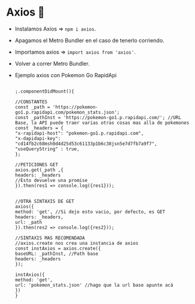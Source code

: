 # Axios 🚀️

* Instalamos Axios => `npm i axios`.
* Apagamos el Metro Bundler en el caso de tenerlo corriendo.
* Importamos axios => `import axios from 'axios'`.
* Volver a correr Metro Bundler.
* Ejemplo axios con Pokemon Go RapidApi

  ```

  ;.componentDidMount(){

  //CONSTANTES
  const _path = 'https://pokemon-go1.p.rapidapi.com/pokemon_stats.json';
  const _pathInst = 'https://pokemon-go1.p.rapidapi.com/'; //URL Base, la API puede traer varias otras cosas mas alla de pokemones
  const _headers = {
  "x-rapidapi-host": "pokemon-go1.p.rapidapi.com",
  "x-dapidapi-key": "cd14fb2c68msh0d4d25d53c61133p1b6c38jsn5e7d7fb7a9f7",
  "useQueryString" : true,
  };

  //PETICIONES GET
  axios.get(_path ,{
  headers: _headers
  //Esto devuelve una promise
  }).then(res1 => console.log({res1}));


  //OTRA SINTAXIS DE GET
  axios({
  method: 'get', //Si dejo esto vacio, por defecto, es GET
  headers: _headers,
  url: _path
  }).then(res2 => console.log({res2}));

  //SINTAXIS MAS RECOMENDADA
  //axios.create nos crea una instancia de axios
  const instAxios = axios.create({
  baseURL: _pathInst, //Path base
  headers: _headers
  });

  instAxios({
  method: 'get',
  url: 'pokemon_stats.json' //hago que la url base apunte acá
  })
  }
  ```
